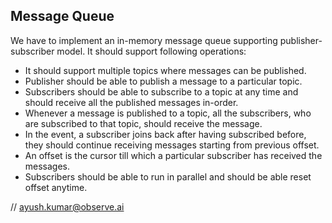 ## Message Queue
We have to implement an in-memory message queue supporting publisher-subscriber model. It should support following operations:

* It should support multiple topics where messages can be published.
* Publisher should be able to publish a message to a particular topic.
* Subscribers should be able to subscribe to a topic at any time and should receive all the published messages in-order.
* Whenever a message is published to a topic, all the subscribers, who are subscribed to that topic, should receive the message.
* In the event, a subscriber joins back after having subscribed before, they should continue receiving messages starting from previous offset.
* An offset is the cursor till which a particular subscriber has received the messages.
* Subscribers should be able to run in parallel and should be able reset offset anytime.

// ayush.kumar@observe.ai